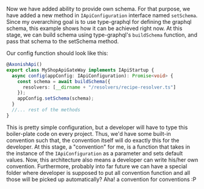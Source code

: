 Now we have added ability to provide own schema. For that purpose, we have added a new method in `IApiConfiguration` interface named
`setSchema`. Since my overarching goal is to use type-graphql for defining the graphql schema, this example shows how it can be achieved
right now. At this stage, we can build schema using type-graphql's `buildSchema` function, and pass that schema to the setSchema method.

Our config function should look like this:

```ts
@AxonishApi()
export class MyShopApiGateWay implements IApiStartup {
  async config(appConfig: IApiConfiguration): Promise<void> {
    const schema = await buildSchema({
      resolvers: [__dirname + "/resolvers/recipe-resolver.ts"]
    });
    appConfig.setSchema(schema);
  }
  //... rest of the methods
}
```

This is pretty simple configuration, but a developer will have to type this boiler-plate code on every project. Thus, we'd have some
built-in convention such that, the convention itself will do exactly this for the developer. At this stage, a "convention" for me, is a
function that takes in the instance of the `IApiConfiguration` as a parameter and sets default values. Now, this architecture also
means a developer can write his/her own convention. Furthermore, probably into far future we can have a special folder where developer 
is supposed to put all convention function and all those will be picked up automatically? Aha! a convention for conventions :P

